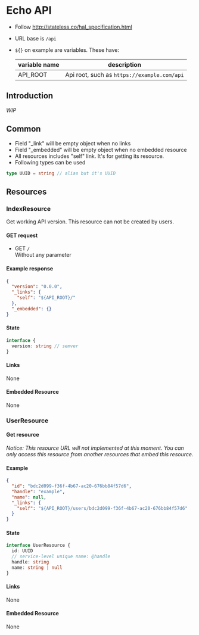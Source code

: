Echo API
===

- Follow http://stateless.co/hal_specification.html
- URL base is `/api`
- `${}` on example are variables. These have:
  
  variable name | description
  -- | --
  API_ROOT | Api root, such as `https://example.com/api`

Introduction
---
_WIP_

Common
---
- Field "_link" will be empty object when no links
- Field "_embedded" will be empty object when no embedded resource 
- All resources includes "self" link. It's for getting its resource.
- Following types can be used

```ts
type UUID = string // alias but it's UUID
```

Resources
---

### IndexResource
Get working API version.
This resource can not be created by users.

#### GET request
- GET `/`  
  Without any parameter

#### Example response
```json
{
  "version": "0.0.0",
  "_links": {
    "self": "${API_ROOT}/"
  },
  "_embedded": {}
}
```

#### State

```ts
interface {
  version: string // semver
}
```

#### Links
None

#### Embedded Resource
None


### UserResource


#### Get resource
_Notice: This resource URL will not implemented at this moment. You can only access this resource from another resources that embed this resource._

#### Example
```json
{
  "id": "bdc2d099-f36f-4b67-ac20-676bb84f57d6",
  "handle": "example",
  "name": null,
  "_links": {
    "self": "${API_ROOT}/users/bdc2d099-f36f-4b67-ac20-676bb84f57d6"
  }
}
```

#### State

```ts
interface UserResource {
  id: UUID
  // service-level unique name: @handle
  handle: string
  name: string | null
}
```

#### Links
None

#### Embedded Resource
None
